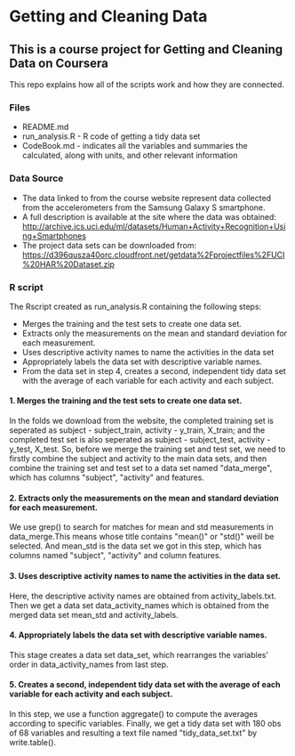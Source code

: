 # Getting and Cleaning Data

## This is a course project for Getting and Cleaning Data on Coursera

This repo explains how all of the scripts work and how they are connected.  

### Files

* README.md
* run_analysis.R - R code of getting a tidy data set
* CodeBook.md - indicates all the variables and summaries the calculated, along with units, and other relevant information

### Data Source

* The data linked to from the course website represent data collected from the accelerometers from the Samsung Galaxy S smartphone. 
* A full description is available at the site where the data was obtained: http://archive.ics.uci.edu/ml/datasets/Human+Activity+Recognition+Using+Smartphones 
* The project data sets can be downloaded from: https://d396qusza40orc.cloudfront.net/getdata%2Fprojectfiles%2FUCI%20HAR%20Dataset.zip 

### R script 

The Rscript created as run_analysis.R containing the following steps:

* Merges the training and the test sets to create one data set.
* Extracts only the measurements on the mean and standard deviation for each measurement. 
* Uses descriptive activity names to name the activities in the data set
* Appropriately labels the data set with descriptive variable names. 
* From the data set in step 4, creates a second, independent tidy data set with the average of each variable for each activity and each subject.

#### 1. Merges the training and the test sets to create one data set.

In the folds we download from the website, the completed training set is seperated as subject - subject_train, activity - y_train, X_train; and the completed test set is also seperated as subject - subject_test, activity - y_test, X_test. So, before we merge the training set and test set, we need to firstly combine the subject and activity to the main data sets, and then combine the training set and test set to a data set named "data_merge", which has columns "subject", "activity" and features.

#### 2. Extracts only the measurements on the mean and standard deviation for each measurement.

We use grep() to search for matches for mean and std measurements in data_merge.This means whose title contains "mean()" or "std()" weill be selected. And mean_std is the data set we got in this step, which has columns named "subject", "activity" and column features.

#### 3. Uses descriptive activity names to name the activities in the data set.

Here, the descriptive activity names are obtained from activity_labels.txt. Then we get a data set data_activity_names which is obtained from the merged data set mean_std and activity_labels.

#### 4. Appropriately labels the data set with descriptive variable names. 

This stage creates a data set data_set, which rearranges the variables' order in data_activity_names from last step.

#### 5. Creates a second, independent tidy data set with the average of each variable for each activity and each subject.

In this step, we use a function aggregate() to compute the averages according to specific variables. Finally, we get a tidy data set with 180 obs of 68 variables and resulting a text file named "tidy_data_set.txt" by write.table().
